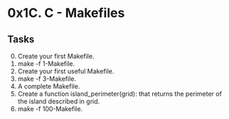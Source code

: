 # 0x1C. C - Makefiles

## Tasks

0. Create your first Makefile.
1. make -f 1-Makefile.
2. Create your first useful Makefile.
3. make -f 3-Makefile.
4. A complete Makefile.
5. Create a function island_perimeter(grid): that returns the perimeter of the island described in grid.
6. make -f 100-Makefile.
